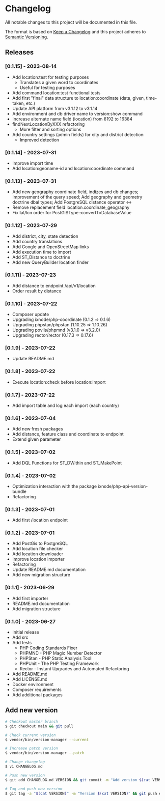# Changelog

All notable changes to this project will be documented in this file.

The format is based on [Keep a Changelog](http://keepachangelog.com/en/1.0.0/)
and this project adheres to [Semantic Versioning](http://semver.org/spec/v2.0.0.html).

## Releases

### [0.1.15] - 2023-08-14

* Add location:test for testing purposes
  * Translates a given word to coordinates
  * Useful for testing purposes
* Add command location:test functional tests
* Add first "final" data structure to location:coordinate (data, given, time-taken, etc.)
* Update API platform from v3.1.12 to v3.1.14
* Add environment and db driver name to version:show command
* Increase alternate name field (location) from 8192 to 16384
* findNextLocationByXXX refactoring
  * More filter and sorting options
* Add country settings (admin fields) for city and district detection
  * Improved detection

### [0.1.14] - 2023-07-31

* Improve import time
* Add location:geoname-id and location:coordinate command

### [0.1.13] - 2023-07-31

* Add new geography coordinate field, indizes and db changes; Improvement of the query speed; Add geography and geometry doctrine dbal types; Add PostgreSQL distance operator <->
* Remove replacement field location.coordinate_geography
* Fix lat/lon order for PostGISType::convertToDatabaseValue

### [0.1.12] - 2023-07-29

* Add district, city, state detection
* Add country translations
* Add Google and OpenStreetMap links
* Add execution time to import
* Add ST_Distance to doctrine
* Add new QueryBuilder location finder

### [0.1.11] - 2023-07-23

* Add distance to endpoint /api/v1/location
* Order result by distance

### [0.1.10] - 2023-07-22

* Composer update
* Upgrading ixnode/php-coordinate (0.1.2 => 0.1.6)
* Upgrading phpstan/phpstan (1.10.25 => 1.10.26)
* Upgrading povils/phpmnd (v3.1.0 => v3.2.0)
* Upgrading rector/rector (0.17.3 => 0.17.6)

### [0.1.9] - 2023-07-22

* Update README.md

### [0.1.8] - 2023-07-22

* Execute location:check before location:import

### [0.1.7] - 2023-07-22

* Add import table and log each import (each country)

### [0.1.6] - 2023-07-04

* Add new fresh packages
* Add distance, feature class and coordinate to endpoint
* Extend given parameter

### [0.1.5] - 2023-07-02

* Add DQL Functions for ST_DWithin and ST_MakePoint

### [0.1.4] - 2023-07-02

* Optimization interaction with the package ixnode/php-api-version-bundle
* Refactoring

### [0.1.3] - 2023-07-01

* Add first /location endpoint

### [0.1.2] - 2023-07-01

* Add PostGis to PostgreSQL
* Add location file checker
* Add location downloader
* Improve location importer
* Refactoring
* Update README.md documentation
* Add new migration structure

### [0.1.1] - 2023-06-29

* Add first importer
* README.md documentation
* Add migration structure

### [0.1.0] - 2023-06-27

* Initial release
* Add src
* Add tests
  * PHP Coding Standards Fixer
  * PHPMND - PHP Magic Number Detector
  * PHPStan - PHP Static Analysis Tool
  * PHPUnit - The PHP Testing Framework
  * Rector - Instant Upgrades and Automated Refactoring
* Add README.md
* Add LICENSE.md
* Docker environment
* Composer requirements
* Add additional packages

## Add new version

```bash
# Checkout master branch
$ git checkout main && git pull

# Check current version
$ vendor/bin/version-manager --current

# Increase patch version
$ vendor/bin/version-manager --patch

# Change changelog
$ vi CHANGELOG.md

# Push new version
$ git add CHANGELOG.md VERSION && git commit -m "Add version $(cat VERSION)" && git push

# Tag and push new version
$ git tag -a "$(cat VERSION)" -m "Version $(cat VERSION)" && git push origin "$(cat VERSION)"
```
